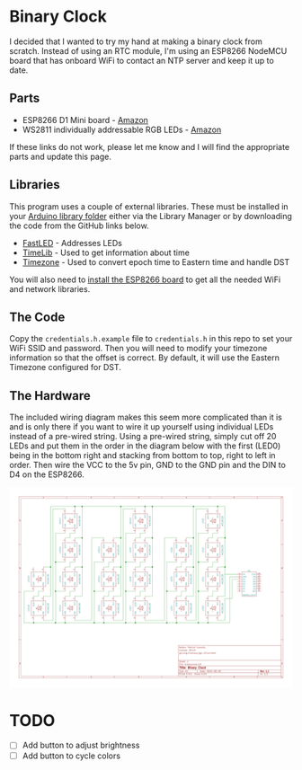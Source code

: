 # Binary Clock
I decided that I wanted to try my hand at making a binary clock from scratch.  Instead of using an RTC module, I'm using an ESP8266 NodeMCU board that has onboard WiFi to contact an NTP server and keep it up to date.

## Parts

* ESP8266 D1 Mini board - [Amazon](https://www.amazon.com/gp/product/B076F53B6S/)
* WS2811 individually addressable RGB LEDs - [Amazon](https://www.amazon.com/gp/product/B01AG923GI/)

If these links do not work, please let me know and I will find the appropriate parts and update this page.

## Libraries

This program uses a couple of external libraries.  These must be installed in your [Arduino library folder](https://www.arduino.cc/en/guide/libraries) either via the Library Manager or by downloading the code from the GitHub links below.

* [FastLED](https://github.com/FastLED/FastLED/) - Addresses LEDs
* [TimeLib](https://github.com/PaulStoffregen/Time) - Used to get information about time
* [Timezone](https://github.com/JChristensen/Timezone) - Used to convert epoch time to Eastern time and handle DST

You will also need to [install the ESP8266 board](https://arduino-esp8266.readthedocs.io/en/latest/installing.html) to get all the needed WiFi and network libraries.

## The Code
Copy the `credentials.h.example` file to `credentials.h` in this repo to set your WiFi SSID and password.  Then you will need to modify your timezone information so that the offset is correct.  By default, it will use the Eastern Timezone configured for DST.

## The Hardware
The included wiring diagram makes this seem more complicated than it is and is only there if you want to wire it up yourself using individual LEDs instead of a pre-wired string.  Using a pre-wired string, simply cut off 20 LEDs and put them in the order in the diagram below with the first (LED0) being in the bottom right and stacking from bottom to top, right to left in order.  Then wire the VCC to the 5v pin, GND to the GND pin and the DIN to D4 on the ESP8266.

![Diagram](https://github.com/pcon/arduino/raw/master/binary_clock/binary_clock.png)

# TODO
- [ ] Add button to adjust brightness
- [ ] Add button to cycle colors